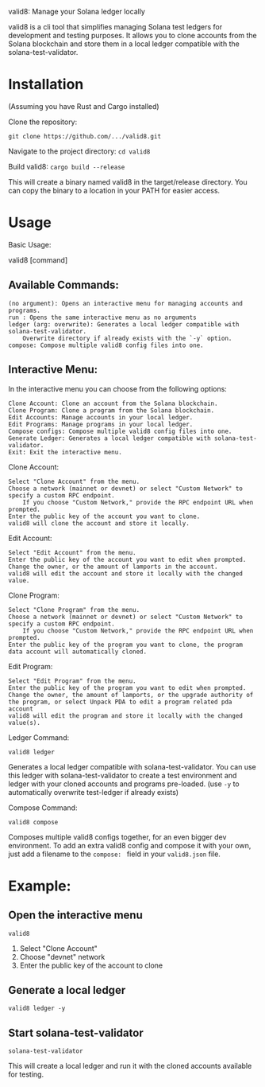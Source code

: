 valid8: Manage your Solana ledger locally

valid8 is a cli tool that simplifies managing Solana test ledgers for development and testing purposes. It allows you to clone accounts from the Solana blockchain and store them in a local ledger compatible with the solana-test-validator.

# Installation

(Assuming you have Rust and Cargo installed)

Clone the repository:

`git clone https://github.com/.../valid8.git`


Navigate to the project directory:
`cd valid8`

Build valid8:
`cargo build --release`

This will create a binary named valid8 in the target/release directory. You can copy the binary to a location in your PATH for easier access.

# Usage

Basic Usage:

valid8 [command]

## Available Commands:

    (no argument): Opens an interactive menu for managing accounts and programs.
    run : Opens the same interactive menu as no arguments
    ledger (arg: overwrite): Generates a local ledger compatible with solana-test-validator. 
        Overwrite directory if already exists with the `-y` option.
    compose: Compose multiple valid8 config files into one.

## Interactive Menu:

In the interactive menu you can choose from the following options:

    Clone Account: Clone an account from the Solana blockchain.
    Clone Program: Clone a program from the Solana blockchain.
    Edit Accounts: Manage accounts in your local ledger.
    Edit Programs: Manage programs in your local ledger.
    Compose configs: Compose multiple valid8 config files into one.
    Generate Ledger: Generates a local ledger compatible with solana-test-validator.
    Exit: Exit the interactive menu.

Clone Account:

    Select "Clone Account" from the menu.
    Choose a network (mainnet or devnet) or select "Custom Network" to specify a custom RPC endpoint.
        If you choose "Custom Network," provide the RPC endpoint URL when prompted.
    Enter the public key of the account you want to clone.
    valid8 will clone the account and store it locally.

Edit Account:

    Select "Edit Account" from the menu.
    Enter the public key of the account you want to edit when prompted.
    Change the owner, or the amount of lamports in the account.
    valid8 will edit the account and store it locally with the changed value.

Clone Program:

    Select "Clone Program" from the menu.
    Choose a network (mainnet or devnet) or select "Custom Network" to specify a custom RPC endpoint.
        If you choose "Custom Network," provide the RPC endpoint URL when prompted.
    Enter the public key of the program you want to clone, the program data account will automatically cloned.


Edit Program:

    Select "Edit Program" from the menu.
    Enter the public key of the program you want to edit when prompted.
    Change the owner, the amount of lamports, or the upgrade authority of the program, or select Unpack PDA to edit a program related pda account
    valid8 will edit the program and store it locally with the changed value(s).

Ledger Command:

`valid8 ledger`

Generates a local ledger compatible with solana-test-validator. 
You can use this ledger with solana-test-validator to create a test environment and ledger with your cloned accounts and programs pre-loaded.
(use `-y` to automatically overwrite test-ledger if already exists)

Compose Command:

`valid8 compose`

Composes multiple valid8 configs together, for an even bigger dev environment. 
To add an extra valid8 config and compose it with your own, just add a filename to the `compose: ` field in your `valid8.json` file.

# Example:

## Open the interactive menu
`valid8`

1. Select "Clone Account"
2. Choose "devnet" network
3. Enter the public key of the account to clone

## Generate a local ledger
`valid8 ledger -y`

## Start solana-test-validator
`solana-test-validator` 

This will create a local ledger and run it with the cloned accounts available for testing.